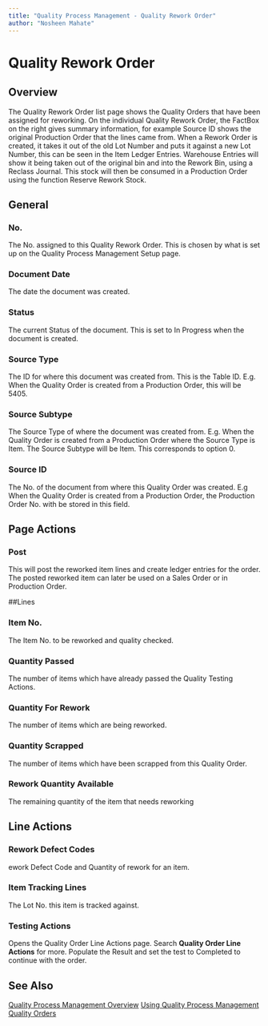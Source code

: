 ```yaml
---
title: "Quality Process Management - Quality Rework Order"
author: "Nosheen Mahate"
---
```


# Quality Rework Order

## Overview
The Quality Rework Order list page shows the Quality Orders that have been assigned for reworking. On the individual Quality Rework Order, the FactBox on the right gives summary information, for example Source ID shows the original Production Order that the lines came from. When a Rework Order is created, it takes it out of the old Lot Number and puts it against a new Lot Number, this can be seen in the Item Ledger Entries. Warehouse Entries will show it being taken out of the original bin and into the Rework Bin, using a Reclass Journal. This stock will then be consumed in a Production Order using the function Reserve Rework Stock. 

## General
### No.
The No. assigned to this Quality Rework Order. This is chosen by what is set up on the Quality Process Management Setup page.

### Document Date
The date the document was created. 

### Status
The current Status of the document. This is set to In Progress when the document is created.

### Source Type
The ID for where this document was created from. This is the Table ID. E.g. When the Quality Order is created from a Production Order, this will be 5405.

### Source Subtype
The Source Type of where the document was created from. E.g. When the Quality Order is created from a Production Order where the Source Type is Item. The Source Subtype will be Item. This corresponds to option 0. 

### Source ID
The No. of the document from where this Quality Order was created. E.g When the Quality Order is created from a Production Order, the Production Order No. with be stored in this field. 

## Page Actions
### Post
This will post the reworked item lines and create ledger entries for the order. The posted reworked item can later be used on a Sales Order or in Production Order.

##Lines
### Item No.
The Item No. to be reworked and quality checked.
### Quantity Passed
The number of items which have already passed the Quality Testing Actions.
### Quantity For Rework
The number of items which are being reworked.
### Quantity Scrapped
The number of items which have been scrapped from this Quality Order.
### Rework Quantity Available
The remaining quantity of the item that needs reworking

## Line Actions
### Rework Defect Codes
ework Defect Code and Quantity of rework for an item. 
### Item Tracking Lines
The Lot No. this item is tracked against.
### Testing Actions
Opens the Quality Order Line Actions page. Search **Quality Order Line Actions** for more. Populate the Result and set the test to Completed to continue with the order.

## See Also
[Quality Process Management Overview](.\qpm-overview.md)
[Using Quality Process Management](.\qpm-using.md)
[Quality Orders](.\qpm-quality-order.md)